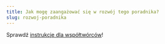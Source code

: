 ```yaml
---
title: Jak mogę zaangażować się w rozwój tego poradnika?
slug: rozwoj-poradnika
---
```


Sprawdź [instrukcje dla współtwórców](https://github.com/lwojcik/Mastodon-Poradnik/blob/main/DLA_WSPOLTWORCOW.md)!
